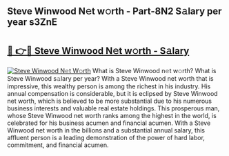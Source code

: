 ## Steve Winwood N𝚎t w𝚘rth - Part-8N2 S𝚊lary per year s3ZnE

# <h2><a href="http://gc3htl.nevu.top/?p=Steve+Winwood">🔗 👉🔴 Steve Winwood N𝚎t w𝚘rth - S𝚊lary</a></h2>

[![Steve Winwood N𝚎t W𝚘rth](https://i.imgur.com/Oavwk0R.jpeg)](http://gc3htl.nevu.top/?p=Steve+Winwood)
What is Steve Winwood n𝚎t w𝚘rth? What is Steve Winwood s𝚊lary per year?
With a Steve Winwood net worth that is impressive, this wealthy person is among the richest in his industry. His annual compensation is considerable, but it is eclipsed by Steve Winwood net worth, which is believed to be more substantial due to his numerous business interests and valuable real estate holdings. This prosperous man, whose Steve Winwood net worth ranks among the highest in the world, is celebrated for his business acumen and financial acumen. With a Steve Winwood net worth in the billions and a substantial annual salary, this affluent person is a leading demonstration of the power of hard labor, commitment, and financial acumen.
